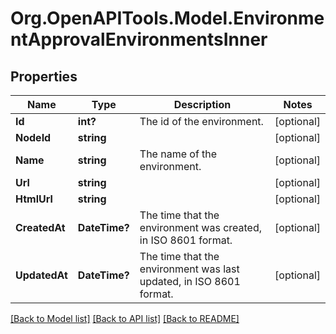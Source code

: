 # Org.OpenAPITools.Model.EnvironmentApprovalEnvironmentsInner

## Properties

Name | Type | Description | Notes
------------ | ------------- | ------------- | -------------
**Id** | **int?** | The id of the environment. | [optional] 
**NodeId** | **string** |  | [optional] 
**Name** | **string** | The name of the environment. | [optional] 
**Url** | **string** |  | [optional] 
**HtmlUrl** | **string** |  | [optional] 
**CreatedAt** | **DateTime?** | The time that the environment was created, in ISO 8601 format. | [optional] 
**UpdatedAt** | **DateTime?** | The time that the environment was last updated, in ISO 8601 format. | [optional] 

[[Back to Model list]](../README.md#documentation-for-models) [[Back to API list]](../README.md#documentation-for-api-endpoints) [[Back to README]](../README.md)


